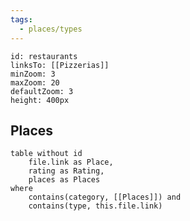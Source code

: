 ```yaml
---
tags:
  - places/types
---
```


```leaflet
id: restaurants
linksTo: [[Pizzerias]]
minZoom: 3
maxZoom: 20
defaultZoom: 3
height: 400px
```

## Places

```dataview
table without id
	file.link as Place,
	rating as Rating,
	places as Places
where
	contains(category, [[Places]]) and
	contains(type, this.file.link)
```